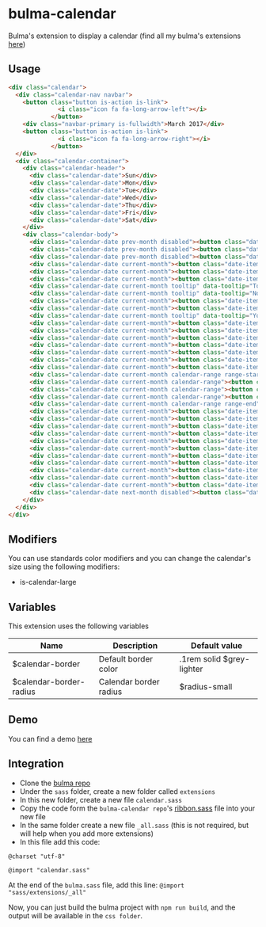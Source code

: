 # bulma-calendar
Bulma's extension to display a calendar
(find all my bulma's extensions [here](https://github.com/Wikiki/bulma-extensions))

Usage
---
```html
<div class="calendar">
  <div class="calendar-nav navbar">
    <button class="button is-action is-link">
              <i class="icon fa fa-long-arrow-left"></i>
            </button>
    <div class="navbar-primary is-fullwidth">March 2017</div>
    <button class="button is-action is-link">
              <i class="icon fa fa-long-arrow-right"></i>
            </button>
  </div>
  <div class="calendar-container">
    <div class="calendar-header">
      <div class="calendar-date">Sun</div>
      <div class="calendar-date">Mon</div>
      <div class="calendar-date">Tue</div>
      <div class="calendar-date">Wed</div>
      <div class="calendar-date">Thu</div>
      <div class="calendar-date">Fri</div>
      <div class="calendar-date">Sat</div>
    </div>
    <div class="calendar-body">
      <div class="calendar-date prev-month disabled"><button class="date-item">26</button></div>
      <div class="calendar-date prev-month disabled"><button class="date-item">27</button></div>
      <div class="calendar-date prev-month disabled"><button class="date-item">28</button></div>
      <div class="calendar-date current-month"><button class="date-item">1</button></div>
      <div class="calendar-date current-month"><button class="date-item">2</button></div>
      <div class="calendar-date current-month"><button class="date-item">3</button></div>
      <div class="calendar-date current-month tooltip" data-tooltip="Today"><button class="date-item date-today">4</button></div>
      <div class="calendar-date current-month tooltip" data-tooltip="Not available"><button class="date-item" disabled="">5</button></div>
      <div class="calendar-date current-month"><button class="date-item">6</button></div>
      <div class="calendar-date current-month"><button class="date-item">7</button></div>
      <div class="calendar-date current-month tooltip" data-tooltip="You have appointments"><button class="date-item badge">8</button></div>
      <div class="calendar-date current-month"><button class="date-item">9</button></div>
      <div class="calendar-date current-month"><button class="date-item">10</button></div>
      <div class="calendar-date current-month"><button class="date-item">11</button></div>
      <div class="calendar-date current-month"><button class="date-item">12</button></div>
      <div class="calendar-date current-month"><button class="date-item">13</button></div>
      <div class="calendar-date current-month"><button class="date-item">14</button></div>
      <div class="calendar-date current-month"><button class="date-item">15</button></div>
      <div class="calendar-date current-month calendar-range range-start"><button class="date-item active">16</button></div>
      <div class="calendar-date current-month calendar-range"><button class="date-item">17</button></div>
      <div class="calendar-date current-month calendar-range"><button class="date-item">18</button></div>
      <div class="calendar-date current-month calendar-range"><button class="date-item">19</button></div>
      <div class="calendar-date current-month calendar-range range-end"><button class="date-item active">20</button></div>
      <div class="calendar-date current-month"><button class="date-item">21</button></div>
      <div class="calendar-date current-month"><button class="date-item">22</button></div>
      <div class="calendar-date current-month"><button class="date-item">23</button></div>
      <div class="calendar-date current-month"><button class="date-item">24</button></div>
      <div class="calendar-date current-month"><button class="date-item">25</button></div>
      <div class="calendar-date current-month"><button class="date-item">26</button></div>
      <div class="calendar-date current-month"><button class="date-item">27</button></div>
      <div class="calendar-date current-month"><button class="date-item">28</button></div>
      <div class="calendar-date current-month"><button class="date-item">29</button></div>
      <div class="calendar-date current-month"><button class="date-item">30</button></div>
      <div class="calendar-date current-month"><button class="date-item">31</button></div>
      <div class="calendar-date next-month disabled"><button class="date-item">1</button></div>
    </div>
  </div>
</div>
```

Modifiers
---
You can use standards color modifiers and you can change the calendar's size using the following modifiers:
- is-calendar-large

Variables
---
This extension uses the following variables

Name | Description | Default value    
-----|-------------|---------------
$calendar-border | Default border color | .1rem solid $grey-lighter
$calendar-border-radius | Calendar border radius | $radius-small

Demo
---
You can find a demo [here](https://codepen.io/wikiki/pen/KvqKzK)

Integration
---
- Clone the [bulma repo](https://github.com/jgthms/bulma)
- Under the `sass` folder, create a new folder called `extensions`
- In this new folder, create a new file `calendar.sass`
- Copy the code form the `bulma-calendar repo`'s [ribbon.sass](https://github.com/Wikiki/bulma-calendar/blob/master/calendar.sass) file into your new file
- In the same folder create a new file `_all.sass` (this is not required, but will help when you add more extensions)
- In this file add this code:
```
@charset "utf-8"

@import "calendar.sass"
```
At the end of the `bulma.sass` file, add this line: `@import "sass/extensions/_all"`

Now, you can just build the bulma project with `npm run build`, and the output will be available in the `css folder`.
